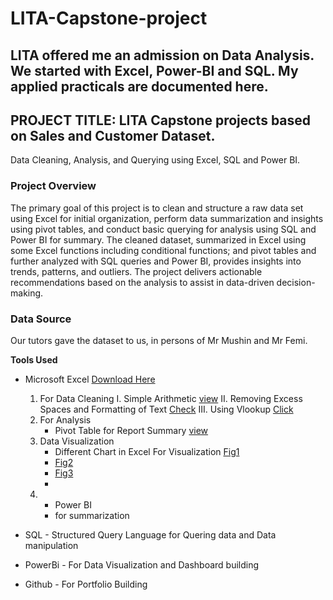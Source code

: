 # LITA-Capstone-project
## LITA offered me an admission on Data Analysis. We started with Excel, Power-BI and SQL. My applied practicals are documented here.
## PROJECT TITLE: LITA Capstone projects based on Sales and Customer Dataset.
Data Cleaning, Analysis, and Querying using Excel, SQL and Power BI.

### **Project Overview**
The primary goal of this project is to clean and structure a raw data set using Excel for initial organization, perform data summarization and insights using pivot tables, and conduct basic querying for analysis using SQL and Power BI for summary. The cleaned dataset, summarized in Excel using some Excel functions including conditional functions; and pivot tables and further analyzed with SQL queries and Power BI, provides insights into trends, patterns, and outliers. The project delivers actionable recommendations based on the analysis to assist in data-driven decision-making.

### **Data Source**
Our tutors gave the dataset to us, in persons of Mr Mushin and Mr Femi.

**Tools Used**
- Microsoft Excel [Download Here](https://www.microsoft.com)
    1. For Data Cleaning
       I. Simple Arithmetic [view](https://docs.google.com/spreadsheets/d/1dfztYuF8bpYCgHDVIgtoTa1yXnY-c14D/edit?usp=sharing&ouid=115373249553552202897&rtpof=true&sd=true)
       II. Removing Excess Spaces and Formatting of Text [Check](https://docs.google.com/spreadsheets/d/1vDIJYzXy4EPV8nN9usfVoX8brf01SOYZ/edit?usp=sharing&ouid=115373249553552202897&rtpof=true&sd=true)
       III. Using Vlookup [Click](https://docs.google.com/spreadsheets/d/1Icb4UFAtkSCSvPu08xQmbyR_qrvcKX7E/edit?usp=sharing&ouid=115373249553552202897&rtpof=true&sd=true)
    2. For Analysis
        - Pivot Table for Report Summary [view](https://docs.google.com/spreadsheets/d/11YWse7TfaIonCN-jxyDML_atE0AHyanr/edit?usp=sharing&ouid=115373249553552202897&rtpof=true&sd=true)
    3. Data Visualization
        - Different Chart in Excel For Visualization [Fig1](https://drive.google.com/file/d/1zj_lgAK55WBDnwXMnfj5sn0QBhs3jPLZ/view?usp=sharing)
        - [Fig2](https://drive.google.com/file/d/132b8_71HT1FJfYXnUE3cSNvcTDdHhq7X/view?usp=sharing)
        - [Fig3](https://drive.google.com/file/d/1SESlg7aWI1NqL2QiaWc8mD2wt6D3wnco/view?usp=sharing)
        - 
    4.  - Power BI
        - for summarization
      
          
- SQL - Structured Query Language for Quering data and Data manipulation
- PowerBi - For Data Visualization and Dashboard building
- Github - For Portfolio Building

